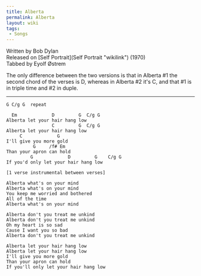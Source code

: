 ```yaml
---
title: Alberta
permalink: Alberta
layout: wiki
tags:
 - Songs
---
```


Written by Bob Dylan  
Released on [Self Portrait](Self Portrait "wikilink") (1970)  
Tabbed by Eyolf Østrem

The only difference between the two versions is that in Alberta \#1 the
second chord of the verses is D, whereas in Alberta \#2 it's C, and that
\#1 is in triple time and \#2 in duple.

* * * * *

    G C/g G  repeat

      Em             D         G  C/g G
    Alberta let your hair hang low
                     C         G  C/g G
    Alberta let your hair hang low
         C             G
    I'll give you more gold
              G     /f# Em
    Than your apron can hold
             G             D         G    C/g G
    If you'd only let your hair hang low

    [1 verse instrumental between verses]

    Alberta what's on your mind
    Alberta what's on your mind
    You keep me worried and bothered
    All of the time
    Alberta what's on your mind

    Alberta don't you treat me unkind
    Alberta don't you treat me unkind
    Oh my heart is so sad
    Cause I want you so bad
    Alberta don't you treat me unkind

    Alberta let your hair hang low
    Alberta let your hair hang low
    I'll give you more gold
    Than your apron can hold
    If you'll only let your hair hang low
